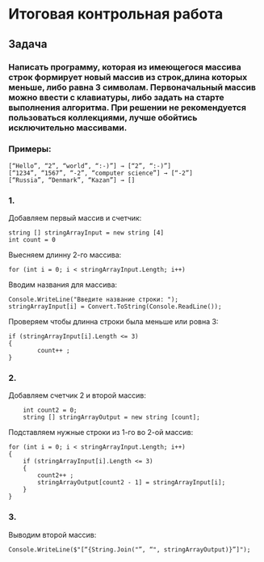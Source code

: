 # Итоговая контрольная работа
## Задача
### Написать программу, которая из имеющегося массива строк формирует новый массив из строк,длина которых меньше, либо равна 3 символам. Первоначальный массив можно ввести с клавиатуры, либо задать на старте выполнения алгоритма. При решении не рекомендуется пользоваться коллекциями, лучше обойтись исключительно массивами.
### Примеры:
    [“Hello”, “2”, “world”, “:-)”] → [“2”, “:-)”]
    [“1234”, “1567”, “-2”, “computer science”] → [“-2”]
    [“Russia”, “Denmark”, “Kazan”] → []
### 1.
Добавляем первый массив и счетчик:

    string [] stringArrayInput = new string [4]
    int count = 0

Выесняем длинну 2-го массива:

    for (int i = 0; i < stringArrayInput.Length; i++)
Вводим  названия для массива:

    Console.WriteLine("Введите название строки: ");
    stringArrayInput[i] = Convert.ToString(Console.ReadLine());
Проверяем чтобы длинна строки была меньше или ровна 3:

    if (stringArrayInput[i].Length <= 3)
    {
            count++ ;
    }
### 2.
Добавляем счетчик 2 и второй массив:

        int count2 = 0;
        string [] stringArrayOutput = new string [count];
    
Подставляем нужные строки из 1-го во 2-ой массив:

    for (int i = 0; i < stringArrayInput.Length; i++)
    {
        if (stringArrayInput[i].Length <= 3)
        {
            count2++ ;
            stringArrayOutput[count2 - 1] = stringArrayInput[i];
        }
    }
### 3.
Выводим второй массив:

    Console.WriteLine($"[“{String.Join("”, “", stringArrayOutput)}”]");